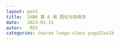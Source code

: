 ```yaml
---
layout: post
title:  SXB6 第 6 周 图论与网络流
date:   2023-01-11
autor:  _RSY_
categories: course luogu-class yugu22sx1b
---
```


